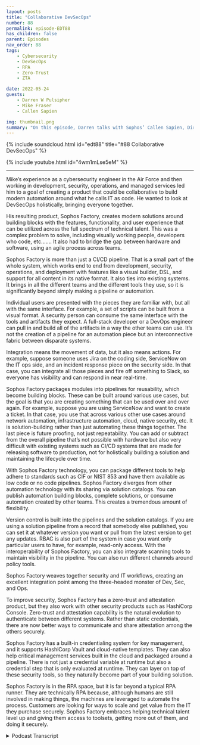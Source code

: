```yaml
---
layout: posts
title: "Collaborative DevSecOps"
number: 88
permalink: episode-EDT88
has_children: false
parent: Episodes
nav_order: 88
tags:
    - Cybersecurity
    - DevSecOps
    - RPA
    - Zero-Trust
    - ZTA

date: 2022-05-24
guests:
    - Darren W Pulsipher
    - Mike Fraser
    - Callen Sapien

img: thumbnail.png
summary: "On this episode, Darren talks with Sophos’ Callen Sapien, Director of Product Management, Sophos Factory, and Mike Fraser, VP of DevSecOps about their product that allows for truly collaborative SecDevOps."
---
```


{% include soundcloud.html id="edt88" title="#88 Collaborative DevSecOps" %}

{% include youtube.html id="4wm1mLse5eM" %}

---

Mike’s experience as a cybersecurity engineer in the Air Force and then working in development, security, operations, and managed services led him to a goal of creating a product that could be collaborative to build modern automation around what he calls IT as code. He wanted to look at DevSecOps holistically, bringing everyone together.

His resulting product, Sophos Factory, creates modern solutions around building blocks with the features, functionality, and user experience that can be utilized across the full spectrum of technical talent. This was a complex problem to solve, including visually working people, developers who code, etc...…. It also had to bridge the gap between hardware and software, using an agile process across teams.

Sophos Factory is more than just a CI/CD pipeline. That is a small part of the whole system, which works end to end from development, security, operations, and deployment with features like a visual builder, DSL, and support for all content in its native format. It also ties into existing systems. It brings in all the different teams and the different tools they use, so it is significantly beyond simply making a pipeline or automation.

Individual users are presented with the pieces they are familiar with, but all with the same interface. For example, a set of scripts can be built from a visual format. A security person can consume the same interface with the tools and artifacts they expect. A full-stack developer or a DevOps engineer can pull in and build all of the artifacts in a way the other teams can use.  It’s not the creation of a pipeline for an automation piece but an interconnective fabric between disparate systems.

Integration means the movement of data, but it also means actions. For example, suppose someone uses Jira on the coding side, ServiceNow on the IT ops side, and an incident response piece on the security side. In that case, you can integrate all those pieces and fire off something to Slack, so everyone has visibility and can respond in near real-time.

Sophos Factory packages modules into pipelines for reusability, which become building blocks. These can be built around various use cases, but the goal is that you are creating something that can be used over and over again. For example, suppose you are using ServiceNow and want to create a ticket. In that case, you use that across various other use cases around network automation, infrastructure automation, cloud, native security, etc. It is solution-building rather than just automating these things together. The last piece is future proofing, not just repeatability. You can add or subtract from the overall pipeline that’s not possible with hardware but also very difficult with existing systems such as CI/CD systems that are made for releasing software to production, not for holistically building a solution and maintaining the lifecycle over time.

With Sophos Factory technology, you can package different tools to help adhere to standards such as CIF or NIST 853 and have them available as low code or no code pipelines. Sophos Factory diverges from other automation technology with its sharing via solution catalogs. You can publish automation building blocks, complete solutions, or consume automation created by other teams. This creates a tremendous amount of flexibility.

Version control is built into the pipelines and the solution catalogs. If you are using a solution pipeline from a record that somebody else published, you can set it at whatever version you want or pull from the latest version to get any updates. RBAC is also part of the system in case you want only particular users to have, for example, read-only access. With the interoperability of Sophos Factory, you can also integrate scanning tools to maintain visibility in the pipeline. You can also run different channels around policy tools.

Sophos Factory weaves together security and IT workflows, creating an excellent integration point among the three-headed monster of Dev, Sec, and Ops.

To improve security, Sophos Factory has a zero-trust and attestation product, but they also work with other security products such as HashiCorp Console. Zero-trust and attestation capability is the natural evolution to authenticate between different systems. Rather than static credentials, there are now better ways to communicate and share attestation among the others securely.

Sophos Factory has a built-in credentialing system for key management, and it supports HashiCorp Vault and cloud-native templates. They can also help critical management services built in the cloud and packaged around a pipeline. There is not just a credential variable at runtime but also a credential step that is only evaluated at runtime. They can layer on top of these security tools, so they naturally become part of your building solution.

Sophos Factory is in the RPA space, but it is far beyond a typical RPA runner. They are technically RPA because, although humans are still involved in making things, the machines are leveraged to automate the process. Customers are looking for ways to scale and get value from the IT they purchase securely. Sophos Factory embraces helping technical talent level up and giving them access to toolsets, getting more out of them, and doing it securely. 


<details>
<summary> Podcast Transcript </summary>

<p></p>

</details>
